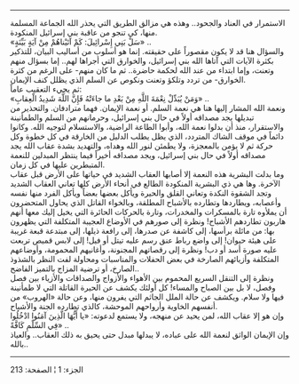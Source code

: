 ------------------------------------------------------------------------

الاستمرار في العناد والجحود.. وهذه هي مزالق الطريق التي يحذر الله
الجماعة المسلمة منها، كي تنجو من عاقبة بني إسرائيل المنكودة.  
«سَلْ بَنِي إِسْرائِيلَ: كَمْ آتَيْناهُمْ مِنْ آيَةٍ بَيِّنَةٍ» ..  
والسؤال هنا قد لا يكون مقصوراً على حقيقته. إنما هو أسلوب من أساليب
البيان، للتذكير بكثرة الآيات التي آتاها الله بني إسرائيل، والخوارق التي
أجراها لهم.. إما بسؤال منهم وتعنت، وإما ابتداء من عند الله لحكمة حاضرة..
ثم ما كان منهم- على الرغم من كثرة الخوارق- من تردد وتلكؤ وتعنت ونكوص عن
السلم الذي يظلل كنف الإيمان.  
ثم يجيء التعقيب عاماً:  
«وَمَنْ يُبَدِّلْ نِعْمَةَ اللَّهِ مِنْ بَعْدِ ما جاءَتْهُ فَإِنَّ اللَّهَ شَدِيدُ الْعِقابِ» ..  
ونعمة الله المشار إليها هنا هي نعمة السلم. أو نعمة الإيمان. فهما
مترادفان. والتحذير من تبديلها يجد مصداقه أولاً في حال بني إسرائيل،
وحرمانهم من السلم والطمأنينة والاستقرار، منذ أن بدلوا نعمة الله، وأبوا
الطاعة الراضية، والاستسلام لتوجيه الله. وكانوا دائماً في موقف الشاك
المتردد، الذي يظل يطلب الدليل من الخارقة في كل خطوة وكل حركة ثم لا يؤمن
بالمعجزة، ولا يطمئن لنور الله وهداه، والتهديد بشدة عقاب الله يجد مصداقه
أولاً في حال بني إسرائيل، ويجد مصداقه أخيراً فيما ينتظر المبدلين للنعمة
المتبطرين عليها في كل زمان.  
وما بدلت البشرية هذه النعمة إلا أصابها العقاب الشديد في حياتها على الأرض
قبل عقاب الآخرة. وها هي ذي البشرية المنكودة الطالع في أنحاء الأرض كلها
تعاني العقاب الشديد وتجد الشقوة النكدة وتعاني القلق والحيرة ويأكل بعضها
بعضاً ويأكل الفرد منها نفسه وأعصابه، ويطاردها وتطارده بالأشباح المطلقة،
وبالخواء القاتل الذي يحاول المتحضرون أن يملأوه تارة بالمسكرات والمخدرات،
وتارة بالحركات الحائرة التي يخيل إليك معها أنهم هاربون تطاردهم الأشباح!
ونظرة إلى صورهم في الأوضاع العجيبة المتكلفة التي يظهرون بها: من مائلة
برأسها، إلى كاشفة عن صدرها، إلى رافعة ذيلها، إلى مبتدعة قبعة غريبة على
هيئة حيوان! إلى واضع رباط عنق رسم عليه تيتل أو فيل! إلى لابس قميص تربعت
عليه صورة أسد أو دب! ونظرة إلى رقصاتهم المجنونة، وأغانيهم المحمومة،
وأوضاعهم المتكلفة وأزيائهم الصارخة في بعض الحفلات والمناسبات ومحاولة لفت
النظر بالشذوذ الصارخ، أو ترضية المزاج بالتميز الفاضح..  
ونظرة إلى التنقل السريع المحموم بين الأهواء والأزواج والصداقات والأزياء
بين فصل وفصل، لا بل بين الصباح والمساء! كل أولئك يكشف عن الحيرة القاتلة
التي لا طمأنينة فيها ولا سلام. ويكشف عن حالة الملل الجاثم التي يفرون
منها، وعن حالة «الهروب» من أنفسهم الخاوية وأرواحهم الموحشة، كالذي تطارده
الجنة والأشباح.  
وإن هو إلا عقاب الله، لمن يحيد عن منهجه، ولا يستمع لدعوته: «يا أَيُّهَا
الَّذِينَ آمَنُوا ادْخُلُوا فِي السِّلْمِ كَافَّةً» ..  
وإن الإيمان الواثق لنعمة الله على عباده، لا يبدلها مبدل حتى يحيق به ذلك
العقاب.. والعياذ بالله..

------------------------------------------------------------------------

الجزء: 1 ¦ الصفحة: 213
